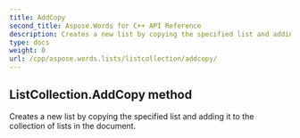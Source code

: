 ```yaml
---
title: AddCopy
second_title: Aspose.Words for C++ API Reference
description: Creates a new list by copying the specified list and adding it to the collection of lists in the document. 
type: docs
weight: 0
url: /cpp/aspose.words.lists/listcollection/addcopy/
---
```

## ListCollection.AddCopy method


Creates a new list by copying the specified list and adding it to the collection of lists in the document.

